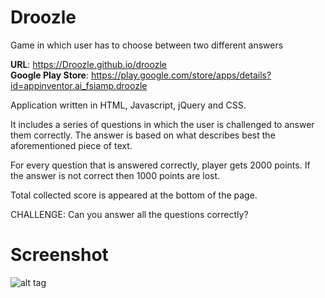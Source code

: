 # Droozle

Game in which user has to choose between two different answers

<b>URL</b>: https://Droozle.github.io/droozle<br>
<b>Google Play Store</b>: https://play.google.com/store/apps/details?id=appinventor.ai_fsiamp.droozle

Application written in HTML, Javascript, jQuery and CSS.

It includes a series of questions in which the user is challenged to answer them correctly. 
The answer is based on what describes best the aforementioned piece of text.

For every question that is answered correctly, player gets 2000 points. 
If the answer is not correct then 1000 points are lost.

Total collected score is appeared at the bottom of the page.

CHALLENGE: Can you answer all the questions correctly?

# Screenshot

![alt tag](https://raw.githubusercontent.com/Droozle/droozle/master/temple.png)
